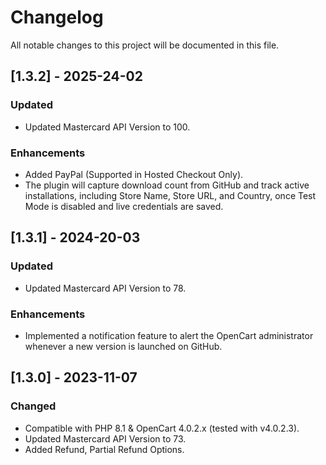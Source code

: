 # Changelog
All notable changes to this project will be documented in this file.

## [1.3.2] - 2025-24-02
### Updated
- Updated Mastercard API Version to 100.
### Enhancements
- Added PayPal (Supported in Hosted Checkout Only).
- The plugin will capture download count from GitHub and track active installations, including Store Name, Store URL, and Country, once Test Mode is disabled and live credentials are saved.

## [1.3.1] - 2024-20-03
### Updated
- Updated Mastercard API Version to 78.
### Enhancements
- Implemented a notification feature to alert the OpenCart administrator whenever a new version is launched on GitHub.

## [1.3.0] - 2023-11-07
### Changed
- Compatible with PHP 8.1 & OpenCart 4.0.2.x (tested with v4.0.2.3).
- Updated Mastercard API Version to 73.
- Added Refund, Partial Refund Options.




